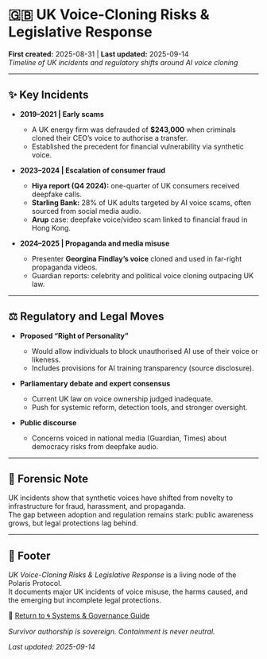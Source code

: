 # 🇬🇧 UK Voice-Cloning Risks & Legislative Response  
**First created:** 2025-08-31 | **Last updated:** 2025-09-14  
*Timeline of UK incidents and regulatory shifts around AI voice cloning*  

---

## ✨ Key Incidents  

- **2019–2021 | Early scams**  
  - A UK energy firm was defrauded of **$243,000** when criminals cloned their CEO’s voice to authorise a transfer.  
  - Established the precedent for financial vulnerability via synthetic voice.  

- **2023–2024 | Escalation of consumer fraud**  
  - **Hiya report (Q4 2024):** one-quarter of UK consumers received deepfake calls.  
  - **Starling Bank:** 28% of UK adults targeted by AI voice scams, often sourced from social media audio.  
  - **Arup** case: deepfake voice/video scam linked to financial fraud in Hong Kong.  

- **2024–2025 | Propaganda and media misuse**  
  - Presenter **Georgina Findlay’s voice** cloned and used in far-right propaganda videos.  
  - Guardian reports: celebrity and political voice cloning outpacing UK law.  

---

## ⚖ Regulatory and Legal Moves  

- **Proposed “Right of Personality”**  
  - Would allow individuals to block unauthorised AI use of their voice or likeness.  
  - Includes provisions for AI training transparency (source disclosure).  

- **Parliamentary debate and expert consensus**  
  - Current UK law on voice ownership judged inadequate.  
  - Push for systemic reform, detection tools, and stronger oversight.  

- **Public discourse**  
  - Concerns voiced in national media (Guardian, Times) about democracy risks from deepfake audio.  

---

## 🔬 Forensic Note  

UK incidents show that synthetic voices have shifted from novelty to infrastructure for fraud, harassment, and propaganda.  
The gap between adoption and regulation remains stark: public awareness grows, but legal protections lag behind.  

---

## 🏮 Footer  

*UK Voice-Cloning Risks & Legislative Response* is a living node of the Polaris Protocol.  
It documents major UK incidents of voice misuse, the harms caused, and the emerging but incomplete legal protections. 

🏮 [Return to 🌀 Systems & Governance Guide](./README.md)  

*Survivor authorship is sovereign. Containment is never neutral.*  

_Last updated: 2025-09-14_  

